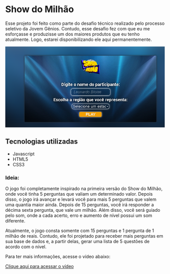 # Show do Milhão

Esse projeto foi feito como parte do desafio técnico realizado pelo processo seletivo da Jovem Gênios. Contudo, esse desafio fez com que eu me esforçasse e produzisse um dos maiores produtos que eu tenho atualmente. Logo, estarei disponibilizando ele aqui permanentemente.

![Página inicial](img/cover.png)

## Tecnologias utilizadas

- Javascript
- HTML5
- CSS3

### Ideia:

O jogo foi completamente inspirado na primeira versão do Show do Milhão, onde você tinha 5 perguntas que valiam um determinado valor. Depois disso, o jogo irá avançar e levará você para mais 5 perguntas que valem uma quantia maior ainda. Depois de 15 perguntas, você irá responder a décima sexta pergunta, que vale um milhão. Além disso, você será guiado pelo som, onde a cada acerto, erro e aumento de nível possui um som diferente. 

Atualmente, o jogo consta somente com 15 perguntas e 1 pergunta de 1 milhão de reais. Contudo, ele foi projetado para receber mais perguntas em sua base de dados e, a partir delas, gerar uma lista de 5 questões de acordo com o nível.

Para ter mais informações, acesse o vídeo abaixo:

[Clique aqui para acessar o vídeo](https://www.youtube.com/watch?v=YjwaWWsNdP4)
